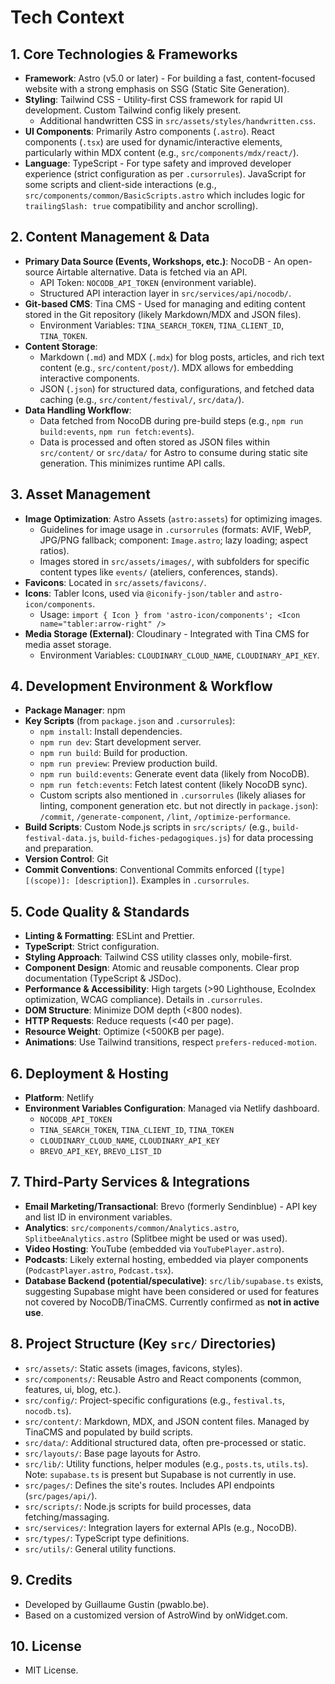 # Tech Context

<!-- Technologies used. Development setup. Technical constraints. Dependencies. -->

## 1. Core Technologies & Frameworks
- **Framework**: Astro (v5.0 or later) - For building a fast, content-focused website with a strong emphasis on SSG (Static Site Generation).
- **Styling**: Tailwind CSS - Utility-first CSS framework for rapid UI development. Custom Tailwind config likely present.
    - Additional handwritten CSS in `src/assets/styles/handwritten.css`.
- **UI Components**: Primarily Astro components (`.astro`). React components (`.tsx`) are used for dynamic/interactive elements, particularly within MDX content (e.g., `src/components/mdx/react/`).
- **Language**: TypeScript - For type safety and improved developer experience (strict configuration as per `.cursorrules`). JavaScript for some scripts and client-side interactions (e.g., `src/components/common/BasicScripts.astro` which includes logic for `trailingSlash: true` compatibility and anchor scrolling).

## 2. Content Management & Data
- **Primary Data Source (Events, Workshops, etc.)**: NocoDB - An open-source Airtable alternative. Data is fetched via an API.
    - API Token: `NOCODB_API_TOKEN` (environment variable).
    - Structured API interaction layer in `src/services/api/nocodb/`.
- **Git-based CMS**: Tina CMS - Used for managing and editing content stored in the Git repository (likely Markdown/MDX and JSON files).
    - Environment Variables: `TINA_SEARCH_TOKEN`, `TINA_CLIENT_ID`, `TINA_TOKEN`.
- **Content Storage**:
    - Markdown (`.md`) and MDX (`.mdx`) for blog posts, articles, and rich text content (e.g., `src/content/post/`). MDX allows for embedding interactive components.
    - JSON (`.json`) for structured data, configurations, and fetched data caching (e.g., `src/content/festival/`, `src/data/`).
- **Data Handling Workflow**:
    - Data fetched from NocoDB during pre-build steps (e.g., `npm run build:events`, `npm run fetch:events`).
    - Data is processed and often stored as JSON files within `src/content/` or `src/data/` for Astro to consume during static site generation. This minimizes runtime API calls.

## 3. Asset Management
- **Image Optimization**: Astro Assets (`astro:assets`) for optimizing images.
    - Guidelines for image usage in `.cursorrules` (formats: AVIF, WebP, JPG/PNG fallback; component: `Image.astro`; lazy loading; aspect ratios).
    - Images stored in `src/assets/images/`, with subfolders for specific content types like `events/` (ateliers, conferences, stands).
- **Favicons**: Located in `src/assets/favicons/`.
- **Icons**: Tabler Icons, used via `@iconify-json/tabler` and `astro-icon/components`.
    - Usage: `import { Icon } from 'astro-icon/components'; <Icon name="tabler:arrow-right" />`
- **Media Storage (External)**: Cloudinary - Integrated with Tina CMS for media asset storage.
    - Environment Variables: `CLOUDINARY_CLOUD_NAME`, `CLOUDINARY_API_KEY`.

## 4. Development Environment & Workflow
- **Package Manager**: npm
- **Key Scripts** (from `package.json` and `.cursorrules`):
    - `npm install`: Install dependencies.
    - `npm run dev`: Start development server.
    - `npm run build`: Build for production.
    - `npm run preview`: Preview production build.
    - `npm run build:events`: Generate event data (likely from NocoDB).
    - `npm run fetch:events`: Fetch latest content (likely NocoDB sync).
    - Custom scripts also mentioned in `.cursorrules` (likely aliases for linting, component generation etc. but not directly in `package.json`): `/commit`, `/generate-component`, `/lint`, `/optimize-performance`.
- **Build Scripts**: Custom Node.js scripts in `src/scripts/` (e.g., `build-festival-data.js`, `build-fiches-pedagogiques.js`) for data processing and preparation.
- **Version Control**: Git
- **Commit Conventions**: Conventional Commits enforced (`[type][(scope)]: [description]`). Examples in `.cursorrules`.

## 5. Code Quality & Standards
- **Linting & Formatting**: ESLint and Prettier.
- **TypeScript**: Strict configuration.
- **Styling Approach**: Tailwind CSS utility classes only, mobile-first.
- **Component Design**: Atomic and reusable components. Clear prop documentation (TypeScript & JSDoc).
- **Performance & Accessibility**: High targets (>90 Lighthouse, EcoIndex optimization, WCAG compliance). Details in `.cursorrules`.
- **DOM Structure**: Minimize DOM depth (<800 nodes).
- **HTTP Requests**: Reduce requests (<40 per page).
- **Resource Weight**: Optimize (<500KB per page).
- **Animations**: Use Tailwind transitions, respect `prefers-reduced-motion`.

## 6. Deployment & Hosting
- **Platform**: Netlify
- **Environment Variables Configuration**: Managed via Netlify dashboard.
    - `NOCODB_API_TOKEN`
    - `TINA_SEARCH_TOKEN`, `TINA_CLIENT_ID`, `TINA_TOKEN`
    - `CLOUDINARY_CLOUD_NAME`, `CLOUDINARY_API_KEY`
    - `BREVO_API_KEY`, `BREVO_LIST_ID`

## 7. Third-Party Services & Integrations
- **Email Marketing/Transactional**: Brevo (formerly Sendinblue) - API key and list ID in environment variables.
- **Analytics**: `src/components/common/Analytics.astro`, `SplitbeeAnalytics.astro` (Splitbee might be used or was used).
- **Video Hosting**: YouTube (embedded via `YouTubePlayer.astro`).
- **Podcasts**: Likely external hosting, embedded via player components (`PodcastPlayer.astro`, `Podcast.tsx`).
- **Database Backend (potential/speculative)**: `src/lib/supabase.ts` exists, suggesting Supabase might have been considered or used for features not covered by NocoDB/TinaCMS. Currently confirmed as **not in active use**.

## 8. Project Structure (Key `src/` Directories)
- `src/assets/`: Static assets (images, favicons, styles).
- `src/components/`: Reusable Astro and React components (common, features, ui, blog, etc.).
- `src/config/`: Project-specific configurations (e.g., `festival.ts`, `nocodb.ts`).
- `src/content/`: Markdown, MDX, and JSON content files. Managed by TinaCMS and populated by build scripts.
- `src/data/`: Additional structured data, often pre-processed or static.
- `src/layouts/`: Base page layouts for Astro.
- `src/lib/`: Utility functions, helper modules (e.g., `posts.ts`, `utils.ts`). Note: `supabase.ts` is present but Supabase is not currently in use.
- `src/pages/`: Defines the site's routes. Includes API endpoints (`src/pages/api/`).
- `src/scripts/`: Node.js scripts for build processes, data fetching/massaging.
- `src/services/`: Integration layers for external APIs (e.g., NocoDB).
- `src/types/`: TypeScript type definitions.
- `src/utils/`: General utility functions.

## 9. Credits
- Developed by Guillaume Gustin (pwablo.be).
- Based on a customized version of AstroWind by onWidget.com.

## 10. License
- MIT License. 